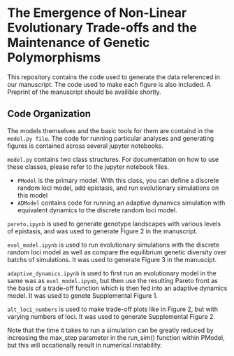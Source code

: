 # The Emergence of Non-Linear Evolutionary Trade-offs and the Maintenance of Genetic Polymorphisms

This repository contains the code used to generate the data referenced in our manuscript. The code used to make each figure is also included. A Preprint of the manuscript should be availible shortly.

## Code Organization

The models themselves and the basic tools for them are containd in the `model.py file`. The code for running particular analyses and generating figures is contained across several jupyter notebooks.

`model.py` contains two class structures. For documentation on how to use these classes, please refer to the jupyter notebook files.

* `PModel` is the primary model. With this class, you can define a discrete random loci model, add epistasis, and run evolutionary simulations on this model
* `ADModel` contains code for running an adaptive dynamics simulation with equivalent dynamics to the discrete random loci model.

`pareto.ipynb` is used to generate genotype landscapes with various levels of epistasis, and was used to generate Figure 2 in the manuscript.

`evol_model.ipynb` is used to run evolutionary simulations with the discrete random loci model as well as compare the equilibrium genetic diversity over batchs of simulations. It was used to generate Figure 3 in the manuscipt.

`adaptive_dynamics.ipynb` is used to first run an evolutionary model in the same was as `evol_model.ipynb`, but then use the resulting Pareto front as the basis of a trade-off function which is then fed into an adaptive dynamics model. It was used to genete Supplemental Figure 1.

`alt_loci_numbers` is used to make trade-off plots like in Figure 2, but with varying numbers of loci. It was used to generate Supplemental Figure 2.

Note that the time it takes to run a simulation can be greatly reduced by increasing the max_step parameter in the run_sim() function within PModel, but this will occationally result in numerical instability.
